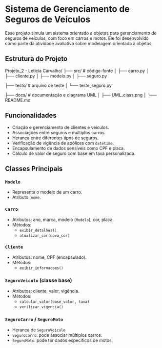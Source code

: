 # Sistema de Gerenciamento de Seguros de Veículos

Esse projeto simula um sistema orientado a objetos para gerenciamento de seguros de veículos, com foco em carros e motos. Ele foi desenvolvido como parte da atividade avaliativa sobre modelagem orientada a objetos.


## Estrutura do Projeto

Projeto_2 - Leticia Carvalho/ 
├── src/ # código-fonte
│ ├── carro.py
│ ├── cliente.py
│ ├── modelo.py
│ ├── seguro.py

├── tests/ # arquivo de teste
│ └── teste_seguro.py

├── docs/ # documentação e diagrama UML
│ ├── UML_class.png
│ └── README.md


## Funcionalidades

- Criação e gerenciamento de clientes e veículos.
- Associações entre seguros e múltiplos carros.
- Herança entre diferentes tipos de seguros.
- Verificação de vigência de apólices com `datetime`.
- Encapsulamento de dados sensíveis como CPF e placa.
- Cálculo de valor de seguro com base em taxa personalizada.


## Classes Principais

### `Modelo`
- Representa o modelo de um carro.
- Atributo: `nome`.

### `Carro`
- Atributos: ano, marca, modelo (`Modelo`), cor, placa.
- Métodos:
  - `exibir_detalhes()`
  - `atualizar_cor(nova_cor)`

### `Cliente`
- Atributos: nome, CPF (encapsulado).
- Métodos:
  - `exibir_informacoes()`

### `SeguroVeiculo` (classe base)
- Atributos: cliente, valor, vigência.
- Métodos:
  - `calcular_valor(base_valor, taxa)`
  - `verificar_vigencia()`

### `SeguroCarro` / `SeguroMoto`
- Herança de `SeguroVeiculo`
- `SeguroCarro`: pode associar múltiplos carros.
- `SeguroMoto`: pode ter dados específicos de motos.
